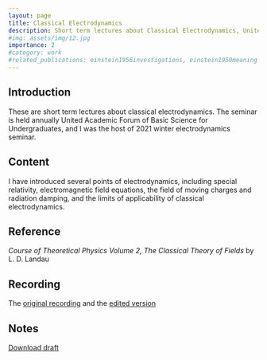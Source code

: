 ```yaml
---
layout: page
title: Classical Electrodynamics
description: Short term lectures about Classical Electrodynamics, United Academic Forum of Basic Science for Undergraduates
#img: assets/img/12.jpg
importance: 2
#category: work
#related_publications: einstein1956investigations, einstein1950meaning
---
```


## Introduction

These are short term lectures about classical electrodynamics. The seminar is held annually United Academic Forum of Basic Science for Undergraduates, and I was the host of 2021 winter electrodynamics seminar.

## Content

I have introduced several points of electrodynamics, including special relativity, electromagnetic field equations, the field of moving charges and radiation damping, and the limits of applicability of classical electrodynamics.

## Reference

*Course of Theoretical Physics Volume 2, The Classical Theory of Fields* by L. D. Landau


## Recording

The [original recording](https://www.bilibili.com/video/BV12N411R7Y9/?vd_source=2aac4e9e3e957ce51597abac556541a3) and the [edited version](https://youtube.com/playlist?list=PL3EsaoWcuTRLhqlzm0Kvrm_eN83JA7vGW&si=nKr5CyrPxjov2AVI)


## Notes
[Download draft](https://Arendelle-ftl.github.io/assets/pdf/draft-of-elctrodynamics-lectures.pdf)